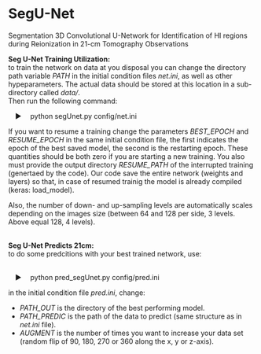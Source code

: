 # SegU-Net
Segmentation 3D Convolutional U-Network for Identification of HI regions during Reionization in 21-cm Tomography Observations

<b>Seg U-Net Training Utilization:</b></br>
to train the network on data at you disposal you can change the directory path variable <i>PATH</i> in the initial condition files <i>net.ini</i>, as well as other hypeparameters. The actual data should be stored at this location in a sub-directory called <i>data/</i>.
</br>Then run the following command:</br>

&emsp;&#9654;&emsp; python segUnet.py config/net.ini

If you want to resume a training change the parameters <i>BEST_EPOCH</i> and <i>RESUME_EPOCH</i> in the same initial condition file, the first indicates the epoch of the best saved model, the second is the restarting epoch. These quantities should be both zero if you are starting a new training. You also must provide the output directory <i>RESUME_PATH</i> of the interrupted training (genertaed by the code). Our code save the entire network (weights and layers) so that, in case of resumed trainig the model is already compiled (keras: load_model).

Also, the number of down- and up-sampling levels are automatically scales depending on the images size (between 64 and 128 per side, 3 levels. Above equal 128, 4 levels).

</br>
<b>Seg U-Net Predicts 21cm:</b></br>
to do some predcitions with your best trained network, use:</br></br>

&emsp;&#9654;&emsp; python pred_segUnet.py config/pred.ini

in the initial condition file <i>pred.ini</i>, change:</br>
<ul>
  <li><i>PATH_OUT</i> is the directory of the best performing model.</li>
  <li><i>PATH_PREDIC</i> is the path of the data to predict (same structure as in <i>net.ini</i> file).</li>
  <li><i>AUGMENT</i> is the number of times you want to increase your data set (random flip of 90, 180, 270 or 360 along the x, y or z-axis).</li>
</ul> 
